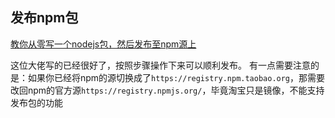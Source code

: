 ## 发布npm包

[教你从零写一个nodejs包，然后发布至npm源上](https://juejin.im/post/5d260949e51d4510a37bac7f)

这位大佬写的已经很好了，按照步骤操作下来可以顺利发布。
有一点需要注意的是：如果你已经将npm的源切换成了`https://registry.npm.taobao.org`，那需要改回npm的官方源`https://registry.npmjs.org/`，毕竟淘宝只是镜像，不能支持发布包的功能

